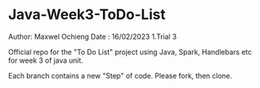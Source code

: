 # Java-Week3-ToDo-List

Author: Maxwel Ochieng
Date : 16/02/2023
1.Trial 3

Official repo for the "To Do List" project using Java, Spark, Handlebars etc for week 3 of java unit.

Each branch contains a new "Step" of code. Please fork, then clone.
